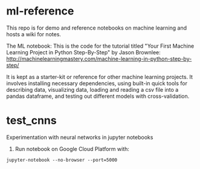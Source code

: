 # ml-reference

This repo is for demo and reference notebooks on machine learning and hosts a wiki for notes. 

The ML notebook:
This is the code for the tutorial titled "Your First Machine Learning Project in Python Step-By-Step" by Jason Brownlee: 
http://machinelearningmastery.com/machine-learning-in-python-step-by-step/

It is kept as a starter-kit or reference for other machine learning projects. 
It involves installing necessary dependencies, using built-in quick tools for describing data, visualizing data, 
loading and reading a csv file into a pandas dataframe, and testing out different models with cross-validation. 


# test_cnns
Experimentation with neural networks in jupyter notebooks 


1. Run notebook on Google Cloud Platform with: 
````
jupyter-notebook --no-browser --port=5000
````

